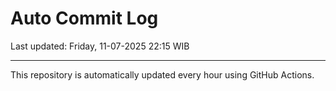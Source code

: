 # Auto Commit Log

Last updated: Friday, 11-07-2025 22:15 WIB

---

This repository is automatically updated every hour using GitHub Actions.
